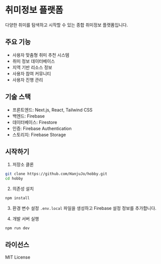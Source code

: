 # 취미정보 플랫폼

다양한 취미를 탐색하고 시작할 수 있는 종합 취미정보 플랫폼입니다.

## 주요 기능

- 사용자 맞춤형 취미 추천 시스템
- 취미 정보 데이터베이스
- 지역 기반 리소스 정보
- 사용자 참여 커뮤니티
- 사용자 진행 관리

## 기술 스택

- 프론트엔드: Next.js, React, Tailwind CSS
- 백엔드: Firebase
- 데이터베이스: Firestore
- 인증: Firebase Authentication
- 스토리지: Firebase Storage

## 시작하기

1. 저장소 클론
```bash
git clone https://github.com/HanjuJo/hobby.git
cd hobby
```

2. 의존성 설치
```bash
npm install
```

3. 환경 변수 설정
`.env.local` 파일을 생성하고 Firebase 설정 정보를 추가합니다.

4. 개발 서버 실행
```bash
npm run dev
```

## 라이선스

MIT License
